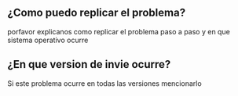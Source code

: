 ## ¿Como puedo replicar el problema?
porfavor explicanos como replicar el problema paso a paso y en que sistema operativo ocurre
## ¿En que version de invie ocurre?
Si este problema ocurre en todas las versiones mencionarlo
